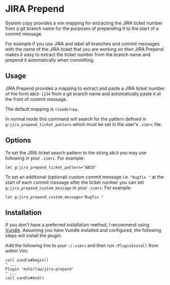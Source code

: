 JIRA Prepend
============

System copy provides a vim mapping for extracting the JIRA ticket number
from a git branch name for the purposes of prepending it to the start 
of a commit message. 

For example if you use JIRA and label all branches and
commit messages with the name of the JIRA ticket that you are working on
then JIRA Prepend makes it easy to extract the ticket number from the branch name 
and prepend it automatically when committing. 

Usage
-----

JIRA Prepend provides a mapping to extract and paste a JIRA ticket number 
of the form `ABCD-1234` from a git branch name and automatically paste it at the
front of commit message.

The default mapping is `<leader>pp`. 

In normal mode this command will search for the pattern defined in 
`g:jira_prepend_ticket_pattern` which must be set in the user's `.vimrc` file.

Options
-------

To set the JIRA ticket search pattern to the string `ABCD` you may use following in 
your `.vimrc`. For example:
``` vim
let g:jira_prepend_ticket_pattern="ABCD"
```

To set an additional (optional) custom commit message i.e. `"Bugfix "` at the start of each commit 
message after the ticket number you can set `g:jira_prepend_custom_message` in your `.vimrc`. For example:
``` vim
let g:jira_prepend_custom_message="Bugfix "
```

Installation
------------

If you don't have a preferred installation method, I recommend 
using [Vundle](https://github.com/VundleVim/Vundle.vim). Assuming you 
have Vundle installed and configured, the following steps will install the plugin:

Add the following line to your `~/.vimrc` and then run `:PluginInstall` from within Vim:

``` vim
call vundle#begin()
" ...
Plugin 'mshirlaw/jira-prepend'
" ...
call vundle#end()
```

